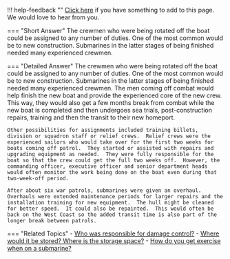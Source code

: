 !!! help-feedback ""
    [Click here](https://other.example.com/feedback) if you have something to add to this page. We would love to hear from you.

=== "Short Answer"
    The crewmen who were being rotated off the boat could be assigned to any number of duties. One of the most common would be to new construction. Submarines in the latter stages of being finished needed many experienced crewmen.

=== "Detailed Answer"
    The crewmen who were being rotated off the boat could be assigned to any number of duties.  One of the most common would be to new construction.  Submarines in the latter stages of being finished needed many experienced crewmen.  The men coming off combat would help finish the new boat and provide the experienced core of the new crew.  This way, they would also get a few months break from combat while the new boat is completed and then undergoes sea trials, post-construction repairs, training and then the transit to their new homeport.
    
    Other possibilities for assignments included training billets, division or squadron staff or relief crews.  Relief crews were the experienced sailors who would take over for the first two weeks for boats coming off patrol.  They started or assisted with repairs and upgrading equipment as needed.  They were fully responsible for the boat so that the crew could get the full two weeks off.  However, the commanding officer, executive officer and senior department heads would often monitor the work being done on the boat even during that two-week-off period.
    
    After about six war patrols, submarines were given an overhaul.  Overhauls were extended maintenance periods for larger repairs and the installation training for new equipment.  The hull might be cleaned for better speed.  It could also be repainted.  This would often be back on the West Coast so the added transit time is also part of the longer break between patrols.

=== "Related Topics"
    - [Who was responsible for damage control?](./who-was-responsible-for-damage-control.md)
    - [Where would it be stored?  Where is the storage space?](./where-would-it-be-stored-where-is-the-storage-space.md)
    - [How do you get exercise when on a submarine?](./how-do-you-get-exercise-when-on-a-submarine.md)
